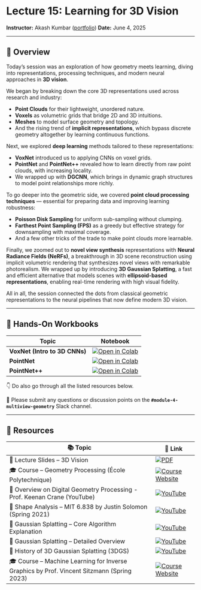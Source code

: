 # Lecture 15: Learning for 3D Vision

**Instructor:** Akash Kumbar ([portfolio](https://akash-kumbar.github.io/))
**Date:** June 4, 2025

---

## 📖 Overview

Today’s session was an exploration of how geometry meets learning, diving into representations, processing techniques, and modern neural approaches in **3D vision**.

We began by breaking down the core 3D representations used across research and industry:

* **Point Clouds** for their lightweight, unordered nature.
* **Voxels** as volumetric grids that bridge 2D and 3D intuitions.
* **Meshes** to model surface geometry and topology.
* And the rising trend of **implicit representations**, which bypass discrete geometry altogether by learning continuous functions.


Next, we explored **deep learning** methods tailored to these representations:

* **VoxNet** introduced us to applying CNNs on voxel grids.
* **PointNet** and **PointNet++** revealed how to learn directly from raw point clouds, with increasing locality.
* We wrapped up with **DGCNN**, which brings in dynamic graph structures to model point relationships more richly.

To go deeper into the geometric side, we covered **point cloud processing techniques** — essential for preparing data and improving learning robustness:

* **Poisson Disk Sampling** for uniform sub-sampling without clumping.
* **Farthest Point Sampling (FPS)** as a greedy but effective strategy for downsampling with maximal coverage.
* And a few other tricks of the trade to make point clouds more learnable.

Finally, we zoomed out to **novel view synthesis** representations with **Neural Radiance Fields (NeRFs)**, a breakthrough in 3D scene reconstruction using implicit volumetric rendering that synthesizes novel views with remarkable photorealism. We wrapped up by introducing **3D Gaussian Splatting**, a fast and efficient alternative that models scenes with **ellipsoid-based representations**, enabling real-time rendering with high visual fidelity.

All in all, the session connected the dots from classical geometric representations to the neural pipelines that now define modern 3D vision.

---

## 📄 Hands-On Workbooks

| Topic                         | Notebook                                                                                  |
|------------------------------|-------------------------------------------------------------------------------------------|
| **VoxNet (Intro to 3D CNNs)** | [![Open in Colab](https://img.shields.io/badge/Open%20in-Colab-orange?logo=google-colab&logoColor=white)](https://colab.research.google.com/drive/1Lta7m7rvhX7W4Wiv7QYJBDLB0HbLg4Iw?usp=sharing) |
| **PointNet**                 | [![Open in Colab](https://img.shields.io/badge/Open%20in-Colab-orange?logo=google-colab&logoColor=white)](https://colab.research.google.com/drive/1W4EZv0kabfGZ9orbHpWXqXEaHaaqM-hV?usp=sharing) |
| **PointNet++**               | [![Open in Colab](https://img.shields.io/badge/Open%20in-Colab-orange?logo=google-colab&logoColor=white)](https://colab.research.google.com/drive/117O7VN24Ibonp3fg2F1Sr5vgKZXMl5-P?usp=sharing) |

👇 Do also go through all the listed resources below.

📣 Please submit any questions or discussion points on the **`#module-4-multiview-geometry`** Slack channel.

---

## 🔗 Resources

| 📚 Topic                                                             | 🔗 Link                                                                                                                                                            |
|----------------------------------------------------------------------|--------------------------------------------------------------------------------------------------------------------------------------------------------------------|
| 📑 Lecture Slides – 3D Vision                            | [![PDF](https://img.shields.io/badge/Open-Slides-red?logo=adobeacrobatreader&logoColor=white)](./lec-15-3d-vision.pdf)                    |
| 🎓 Course – Geometry Processing (École Polytechnique)               | [![Course Website](https://img.shields.io/badge/View-Course%20Page-blue?logo=Google%20Classroom&logoColor=white)](https://www.lix.polytechnique.fr/~maks/Verona_MPAM/schedule.html)     |
| 🎥 Overview on Digital Geometry Processing - Prof. Keenan Crane (YouTube)                          | [![YouTube](https://img.shields.io/badge/Watch-Overview-red?logo=youtube)](https://www.youtube.com/watch?v=BwpEoZYcrwY)                                           |
| 🎥 Shape Analysis – MIT 6.838 by Justin Solomon (Spring 2021)       | [![YouTube](https://img.shields.io/badge/Watch-Shape%20Analysis-red?logo=youtube)](https://www.youtube.com/playlist?list=PLQ3UicqQtfNtUcdTMLgKSTTOiEsCw2VBW)      |
| 🎥 Gaussian Splatting – Core Algorithm Explanation                  | [![YouTube](https://img.shields.io/badge/Watch-Core%20Algorithm-red?logo=youtube)](https://www.youtube.com/watch?v=2SQUMYw0h0A&ab_channel=xoft)                   |
| 🎥 Gaussian Splatting – Detailed Overview                           | [![YouTube](https://img.shields.io/badge/Watch-Detailed%20Overview-red?logo=youtube)](https://www.youtube.com/watch?v=K0RRdHVU1bU&ab_channel=MinhyukSung)         |
| 🎥 History of 3D Gaussian Splatting (3DGS)                           | [![YouTube](https://img.shields.io/badge/Watch-3DGS%20History-red?logo=youtube)](https://www.youtube.com/watch?v=DjOqkVIlEGY&t=1209s&ab_channel=MatthiasNiessner) |
|🎓 Course – Machine Learning for Inverse Graphics by Prof. Vincent Sitzmann (Spring 2023) | [![Course Website](https://img.shields.io/badge/View-Course%20Page-blue?logo=Google%20Classroom&logoColor=white)](https://www.scenerepresentations.org/courses/2023/fall/inverse-graphics/) |

